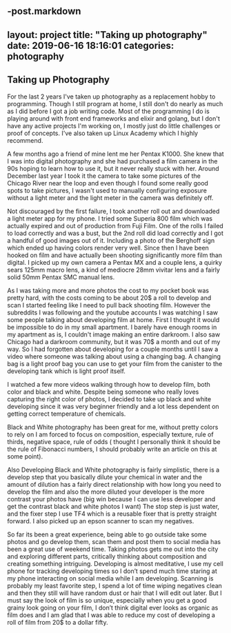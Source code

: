 -post.markdown
---
layout: project
title:  "Taking up photography"
date:   2019-06-16 18:16:01
categories: photography
---

## Taking up Photography

For the last 2 years I've taken up photography as a replacement hobby to programming. Though I still program at home, I still don't do nearly as much as I did before I got a job writing code. Most of the programming I do is playing around with front end frameworks and elixir and golang, but I don't have any active projects I'm working on, I mostly just do little challenges or proof of concepts.  I've also taken up Linux Academy which I highly recommend.

A few months ago a friend of mine lent me her Pentax K1000.  She knew that I was into digital photography and she had purchased a film camera in the 90s hoping to learn how to use it, but it never really stuck with her.  Around December last year I took it the camera to take some pictures of the Chicago River near the loop and even though I found some really good spots to take pictures, I wasn't used to manually configuring exposure without a light meter and the light meter in the camera was definitely off.

Not discouraged by the first failure, I took another roll out and downloaded a light meter app for my phone.  I tried some Superia 800 film which was actually expired and out of production from Fuji Film.  One of the rolls I failed to load correctly and was a bust, but the 2nd roll did load correctly and I got a handful of good images out of it.  Including a photo of the Berghoff sign which ended up having colors render very well.  Since then I have been hooked on film and have actually been shooting significantly more film than digital.  I picked up my own camera a Pentax MX and a couple lens, a quirky sears 125mm macro lens, a kind of mediocre 28mm vivitar lens and a fairly solid 50mm Pentax SMC manual lens.

As I was taking more and more photos the cost to my pocket book was pretty hard, with the costs coming to be about 20$ a roll to develop and scan I started feeling like I need to pull back shooting film.  However the subreddits I was following and the youtube accounts I was watching I saw some people talking about developing film at home.  First I thought it would be impossible to do in my small apartment.  I barely have enough rooms in my apartment as is, I couldn't image making an entire darkroom.  I also saw Chicago had a darkroom community, but it was 70$ a month and out of my way.  So I had forgotten about developing for a couple months until I saw a video where someone was talking about using a changing bag.  A changing bag is a light proof bag you can use to get your film from the canister to the developing tank which is light proof itself.

I watched a few more videos walking through how to develop film, both color and black and white.  Despite being someone who really loves capturing the right color of photos, I decided to take up black and white developing since it was very beginner friendly and a lot less dependent on getting correct temperature of chemicals.

Black and White photography has been great for me, without pretty colors to rely on I am forced to focus on composition, especially texture, rule of thirds, negative space, rule of odds ( thought I personally think it should be the rule of Fibonacci numbers, I should probably write an article on this at some point).

Also Developing Black and White photography is fairly simplistic, there is a develop step that you basically dilute your chemical in water and the amount of dilution has a fairly direct relationship with how long you need to develop the film and also the more diluted your developer is the more contrast your photos have (big win because I can use less developer and get the contrast black and white photos I want)   The stop step is just water, and the fixer step I use TF4 which is a reusable fixer that is pretty straight forward.  I also picked up an epson scanner to scan my negatives.

So far its been a great experience, being able to go outside take some photos and go develop them, scan them and post them to social media has been a great use of weekend time.  Taking photos gets me out into the city and exploring different parts, critically thinking about composition and creating something intriguing.  Developing is almost meditative, I use my cell phone for tracking developing times so I don’t spend much time staring at my phone interacting on social media while I am developing.  Scanning is probably my least favorite step, I spend a lot of time wiping negatives clean and then they still will have random dust or hair that I will edit out later.  But I must say the look of film is so unique,  especially when you get a good grainy look going on your film, I don’t think digital ever looks as organic as film does and I am glad that I was able to reduce my cost of developing a roll of film from 20$ to a dollar fifty.

